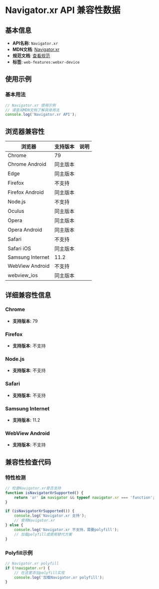 # Navigator.xr API 兼容性数据

## 基本信息

- **API名称**: `Navigator.xr`
- **MDN文档**: [Navigator.xr](https://developer.mozilla.org/docs/Web/API/Navigator/xr)
- **规范文档**: [查看规范](https://immersive-web.github.io/webxr/#navigator-xr-attribute)
- **标签**: `web-features:webxr-device`

## 使用示例

### 基本用法

```javascript
// Navigator.xr 使用示例
// 请查阅MDN文档了解具体用法
console.log('Navigator.xr API');
```

## 浏览器兼容性

| 浏览器 | 支持版本 | 说明 |
|--------|----------|------|
| Chrome | 79 |  |
| Chrome Android | 同主版本 |  |
| Edge | 同主版本 |  |
| Firefox | 不支持 |  |
| Firefox Android | 同主版本 |  |
| Node.js | 不支持 |  |
| Oculus | 同主版本 |  |
| Opera | 同主版本 |  |
| Opera Android | 同主版本 |  |
| Safari | 不支持 |  |
| Safari iOS | 同主版本 |  |
| Samsung Internet | 11.2 |  |
| WebView Android | 不支持 |  |
| webview_ios | 同主版本 |  |

## 详细兼容性信息

### Chrome

- **支持版本**: 79

### Firefox

- **支持版本**: 不支持

### Node.js

- **支持版本**: 不支持

### Safari

- **支持版本**: 不支持

### Samsung Internet

- **支持版本**: 11.2

### WebView Android

- **支持版本**: 不支持

## 兼容性检查代码

### 特性检测

```javascript
// 检查Navigator.xr是否支持
function isNavigatorXrSupported() {
    return 'xr' in navigator && typeof navigator.xr === 'function';
}

if (isNavigatorXrSupported()) {
    console.log('Navigator.xr 支持');
    // 使用Navigator.xr
} else {
    console.log('Navigator.xr 不支持，需要polyfill');
    // 加载polyfill或使用替代方案
}
```

### Polyfill示例

```javascript
// Navigator.xr polyfill
if (!navigator.xr) {
    // 在这里添加polyfill实现
    console.log('加载Navigator.xr polyfill');
}
```

